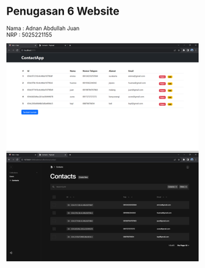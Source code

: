 # Penugasan 6 Website

Nama : Adnan Abdullah Juan\
NRP : 5025221155

![Alt text](img/vue.png)
![Alt text](img/payload.png)
